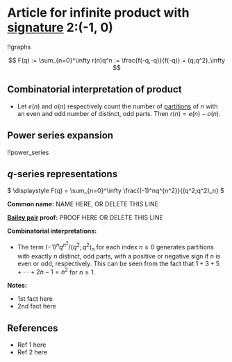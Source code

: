 # Article for infinite product with [signature](../product_signature.html) 2:(-1, 0)

!!graphs

$$ F(q) := \sum_{n=0}^\infty r(n)q^n := \frac{f(-q,-q)}{f(-q)} = (q;q^2)_\infty $$

## Combinatorial interpretation of product

- Let $e(n)$ and $o(n)$ respectively count the number of [partitions](../partitions.html#integer_partitions) of $n$ with an even and odd number of distinct, odd parts. Then $r(n) = e(n) - o(n)$.

<!-- ## [Asymptotic formula](../asymptotics.html)

$ \displaystyle r(n) \sim FORMULA\;HERE $ as $ n\to\infty. $ -->

## Power series expansion

!!power_series

## $q$-series representations

$ \displaystyle F(q) = \sum_{n=0}^\infty \frac{(-1)^nq^{n^2}}{(q^2;q^2)_n} $

**Common name:** NAME HERE, OR DELETE THIS LINE

**[Bailey pair](../Bailey_pairs.html) proof:** PROOF HERE OR DELETE THIS LINE

**Combinatorial interpretations:**
- The term $(-1)^nq^{n^2}/(q^2;q^2)_n$ for each index $n \geq 0$ generates partitions with exactly $n$ distinct, odd parts, with a positive or negative sign if $n$ is even or odd, respectively. This can be seen from the fact that $1 + 3 + 5 + \cdots + 2n-1 = n^2$ for $n \geq 1$.
    
**Notes:**
- 1st fact here
- 2nd fact here
    
## References
- Ref 1 here
- Ref 2 here
